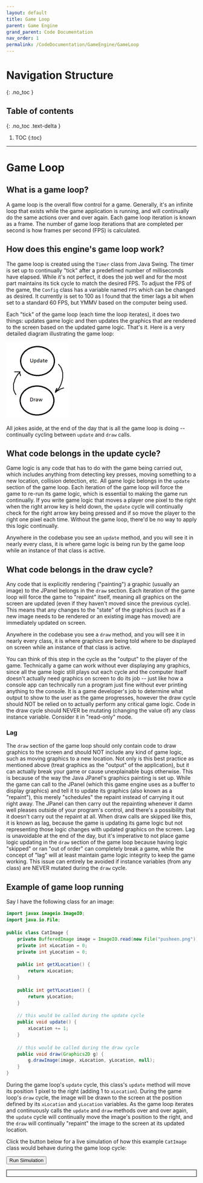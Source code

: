 ```yaml
---
layout: default
title: Game Loop
parent: Game Engine
grand_parent: Code Documentation
nav_order: 1
permalink: /CodeDocumentation/GameEngine/GameLoop
---
```


# Navigation Structure
{: .no_toc }

## Table of contents
{: .no_toc .text-delta }

1. TOC
{:toc}

---

# Game Loop

## What is a game loop?

A game loop is the overall flow control for a game. Generally, it's an infinite loop that exists while the game application is
running, and will continually do the same actions over and over again. Each game loop iteration is known as a frame. The number
of game loop iterations that are completed per second is how frames per second (FPS) is calculated.

## How does this engine's game loop work?

The game loop is created using the `Timer` class from Java Swing. The timer is set up to continually "tick" after a predefined number
of milliseconds have elapsed. While it's not perfect, it does the job well and for the most part maintains its tick cycle to match
the desired FPS. To adjust the FPS of the game, the `Config` class has a variable named `FPS` which can be changed as desired. It currently
is set to 100 as I found that the timer lags a bit when set to a standard 60 FPS, but YMMV based on the computer being used.

Each "tick" of the game loop (each time the loop iterates), it does two things: updates game logic and then updates the graphics
that are rendered to the screen based on the updated game logic. That's it. Here is a very detailed diagram illustrating the game loop:

![](../../assets/images/game-loop-diagram.png)

All jokes aside, at the end of the day that is all the game loop is doing -- continually cycling between `update` and `draw` calls.

## What code belongs in the update cycle?

Game logic is any code that has to do with the game being carried out, which includes anything from detecting key presses, moving something to a new location,
collision detection, etc. All game logic belongs in the `update` section of the game loop. Each iteration of the game loop will
force the game to re-run its game logic, which is essential to making the game run continually. If you write game logic that
moves a player one pixel to the right when the right arrow key is held down, the `update` cycle will continually check for the
right arrow key being pressed and if so move the player to the right one pixel each time. Without the game loop, there'd be no way
to apply this logic continually.

Anywhere in the codebase you see an `update` method, and you will see it in nearly every class, it is where game logic is being run
by the game loop while an instance of that class is active.

## What code belongs in the draw cycle?
Any code that is explicitly rendering ("painting") a graphic (usually an image) to the JPanel belongs in the `draw` section.
Each iteration of the game loop will force the game to "repaint" itself, meaning all graphics on the screen are updated (even if they haven't moved
since the previous cycle). This means that any changes to the "state" of the graphics (such as if a new image needs to be rendered or
an existing image has moved) are immediately updated on screen.

Anywhere in the codebase you see a `draw` method, and you will see it in nearly every class, it is where graphics are being
told where to be displayed on screen while an instance of that class is active.

You can think of this step in the cycle as the "output" to the player of the game. Technically a game can work without
ever displaying any graphics, since all the game logic still plays out each cycle and the computer itself doesn't actually need
graphics on screen to do its job -- just like how a console app can technically run a program just fine without ever printing
anything to the console. It is a game developer's job to determine what output to show to the user as the game progresses, however
the draw cycle should NOT be relied on to actually perform any critical game logic. Code in the draw cycle should NEVER
be mutating (changing the value of) any class instance variable. Consider it in "read-only" mode.

### Lag

The `draw` section of the game loop should only contain code to draw graphics to the screen and should NOT
include any kind of game logic, such as moving graphics to a new location. Not only is this best practice as mentioned above
(treat graphics as the "output" of the application), but it can actually break your game or cause unexplainable bugs otherwise. 
This is because of the way the Java JPanel's graphics painting is set up. While the game can call to the JPanel (which this game engine uses as a buffer to display graphics)
and tell it to update its graphics (also known as a "repaint"), this merely "schedules" the repaint instead of carrying it out right away. The JPanel
can then carry out the repainting whenever it damn well pleases outside of your program's control, and there's a possibility that it doesn't carry out the repaint at all.
When draw calls are skipped like this, it is known as lag, because the game is updating its game logic but not representing those logic changes
with updated graphics on the screen. Lag is unavoidable at the end of the day, but it's imperative to not place game logic updating in the `draw` section of the game loop
because having logic "skipped" or ran "out of order" can completely break a game, while the concept of "lag" will at least maintain game logic integrity
to keep the game working. This issue can entirely be avoided if instance variables (from any class) are NEVER mutated during
the `draw` cycle.

## Example of game loop running

Say I have the following class for an image:

```java
import javax.imageio.ImageIO;
import java.io.File;

public class CatImage {
    private BufferedImage image = ImageIO.read(new File("pusheen.png"));
    private int xLocation = 0;
    private int yLocation = 0;
    
    public int getXLocation() {
        return xLocation;
    }

    public int getYLocation() {
        return yLocation;
    }
    
    // this would be called during the update cycle
    public void update() {
        xLocation += 1;
    }
    
    // this would be called during the draw cycle
    public void draw(Graphics2D g) {
        g.drawImage(image, xLocation, yLocation, null);    
    }
}
```

During the game loop's `update` cycle, this class's `update` method will move its position 1 pixel to the right (adding 1 to `xLocation`).
During the game loop's `draw` cycle, the image will be drawn to the screen at the position defined by its `xLocation` and `yLocation` variables.
As the game loop iterates and continuously calls the `update` and `draw` methods over and over again, the `update` cycle will continually move the image's position to the right,
and the `draw` will continually "repaint" the image to the screen at its updated location.

Click the button below for a live simulation of how this example `CatImage` class would behave during the game loop cycle:

<button id="run-simulation-button" onclick="triggerSimulation()">Run Simulation</button>

<div id="cat-image-container" style="border:1px solid black;">
    <img id="pusheen-image" src="/SER-225-Game/assets/images/pusheen.png" alt="Cat" style="padding-left:0px;visibility:hidden;">
</div>

<script>
let catMoving = false;

function triggerSimulation() {
    catMoving = true;
    const button = document.getElementById("run-simulation-button");
    button.disabled = true;
    const catImage = document.getElementById("pusheen-image");
    catImage.style.visibility = "visible";
    catImage.style["padding-left"] = "0px";
}

function moveCat() {
    if (catMoving) {
        const container = document.getElementById("cat-image-container");
        const containerWidth = container.offsetWidth;
            
        const catImage = document.getElementById("pusheen-image");
        const currentLeftPx = getComputedStyle(catImage).getPropertyValue("padding-left");
        const currentLeft = parseInt(currentLeftPx.replace("px", ""), 10);
        const catImageWidth = catImage.width;

        if (currentLeft + catImageWidth >= containerWidth - 2) {
            catMoving = false;
            const button = document.getElementById("run-simulation-button");
            button.disabled = false;
        } else {
            catImage.style["padding-left"] = (currentLeft + 1) + "px";
        }
    }

}

window.setInterval(moveCat, 10);
</script>